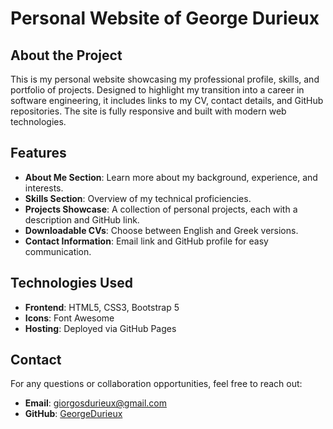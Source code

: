 # Personal Website of George Durieux

## About the Project
This is my personal website showcasing my professional profile, skills, and portfolio of projects. Designed to highlight my transition into a career in software engineering, it includes links to my CV, contact details, and GitHub repositories. The site is fully responsive and built with modern web technologies.

## Features
- **About Me Section**: Learn more about my background, experience, and interests.
- **Skills Section**: Overview of my technical proficiencies.
- **Projects Showcase**: A collection of personal projects, each with a description and GitHub link.
- **Downloadable CVs**: Choose between English and Greek versions.
- **Contact Information**: Email link and GitHub profile for easy communication.

## Technologies Used
- **Frontend**: HTML5, CSS3, Bootstrap 5
- **Icons**: Font Awesome
- **Hosting**: Deployed via GitHub Pages

## Contact
For any questions or collaboration opportunities, feel free to reach out:

- **Email**: [giorgosdurieux@gmail.com](mailto:giorgosdurieux@gmail.com)
- **GitHub**: [GeorgeDurieux](https://github.com/GeorgeDurieux)
